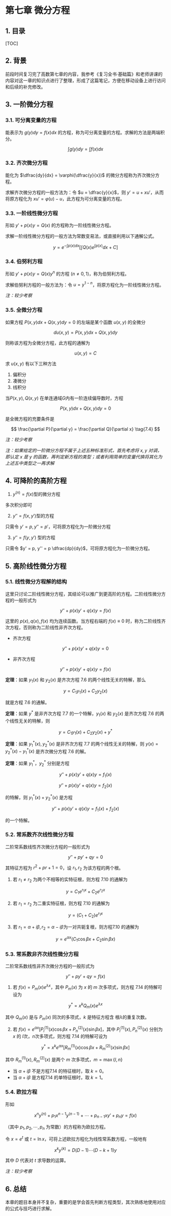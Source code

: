 第七章 微分方程
===

## 1. 目录

[TOC]

## 2. 背景

前段时间复习完了高数第七章的内容，我参考《复习全书·基础篇》和老师讲课的内容对这一章的知识点进行了整理，形成了这篇笔记，方便在移动设备上进行访问和后续的补充修改。

## 3. 一阶微分方程

### 3.1. 可分离变量的方程

能表示为 $g(y)dy = f(x)dx$ 的方程，称为可分离变量的方程。求解的方法是两端积分。

$$
\int g(y) dy = \int f(x) dx
\tag{7.1}
$$

### 3.2. 齐次微分方程

能化为 $\dfrac{dy}{dx} = \varphi(\dfrac{y}{x})$ 的微分方程称为齐次微分方程。

求解齐次微分方程的一般方法为：令 $u = \dfrac{y}{x}$，则 $y' = u + xu'$，从而将原方程化为 $xu' = \varphi(u) - u$，此方程为可分离变量的方程。

### 3.3. 一阶线性微分方程

形如 $y' + p(x)y = Q(x)$ 的方程称为一阶线性微分方程。

求解一阶线性微分方程的一般方法为常数变易法，或直接利用以下通解公式。

$$
y = e^{-\int {p(x)} dx}[\int Q(x)e^{\int {p(x)}} dx + C]
\tag{7.2}
$$

### 3.4. 伯努利方程

形如 $y' + p(x)y = Q(x)y^n$ 的方程 $(n \ne 0, 1)$，称为伯努利方程。

求解伯努利方程的一般方法为：令 $u = y^{1-n}$，将原方程化为一阶线性微分方程。

_注：较少考察_

### 3.5. 全微分方程

如果方程 $P(x, y) dx + Q(x, y)dy = 0$ 的左端是某个函数 $u(x, y)$ 的全微分

$$
du(x, y) = P(x, y)dx + Q(x, y)dy
\tag{7.3}
$$

则称该方程为全微分方程，此方程的通解为

$$
u(x, y) = C
$$

求 $u(x, y)$ 有以下三种方法

1. 偏积分
2. 凑微分
3. 线积分

当$P(x, y), Q(x, y)$ 在单连通域$G$内有一阶连续偏导数时，方程

$$
P(x, y)dx + Q(x, y)dy = 0
$$

是全微方程的充要条件是

$$
\frac{\partial P}{\partial y} = \frac{\partial Q}{\partial x}
\tag{7.4}
$$

_注：较少考察_

_注：如果给定的一阶微分方程不属于上述五种标准形式，首先考虑将 $x, y$ 对调，即认定 $x$ 是 $y$ 的函数，再判定新方程的类型；或者利用简单的变量代换将其化为上述五中类型之一再求解_

## 4. 可降阶的高阶方程

1. $y^{(n)} = f(x)$型的微分方程

多次积分即可

2. $y'' = f(x, y')$型的方程

只需令 $y' = p, y'' = p'$，可将原方程化为一阶微分方程

3. $y'' = f(y, y')$ 型的方程

只需令 $y' = p, y'' = p \dfrac{dp}{dy}$，可将原方程化为一阶微分方程。

## 5. 高阶线性微分方程

### 5.1. 线性微分方程解的结构

这里只讨论二阶线性微分方程，其结论可以推广到更高阶的方程。二阶线性微分方程的一般形式为

$$
y'' + p(x)y' + q(x)y = f(x)
\tag{7.5}
$$

这里的 $p(x), q(x), f(x)$ 均为连续函数。当方程右端的 $f(x) \equiv 0$ 时，称为二阶线性齐次方程，否则称为二阶线性非齐次方程。

- 齐次方程

$$
y'' + p(x)y' + q(x)y = 0
\tag{7.6}
$$

- 非齐次方程

$$
y'' + p(x)y' + q(x)y = f(x)
\tag{7.7}
$$

**定理**：如果 $y_1(x)$ 和 $y_2(x)$ 是齐次方程 $7.6$ 的两个线性无关的特解，那么

$$
y = C_1 y_1 (x) + C_2 y_2 (x)
\tag{7.8}
$$

就是方程 $7.6$ 的通解。

**定理**：如果 $y^*$ 是非齐次方程 $7.7$ 的一个特解，$y_1(x)$ 和 $y_2(x)$ 是齐次方程 $7.6$ 的两个线性无关的特解，则

$$
y = C_1 y_1 (x) + C_2 y_2 (x) + y^*
\tag{7.9}
$$

**定理**：如果 $y_1^*(x), y_2^*(x)$ 是非齐次方程 $7.7$ 的两个线性无关的特解，则 $y(x) = y_2^*(x) - y_1^*(x)$ 是齐次微分方程 $7.6$ 的解。

**定理**：如果 $y_1^*$，$y_2^*$ 分别是方程

$$
y'' + p(x)y' + q(x)y = f_1(x)
$$

$$
y'' + p(x)y' + q(x)y = f_2(x)
$$

的特解，则 $y_1^*(x) + y_2^*(x)$ 是方程

$$
y'' + p(x)y' + q(x)y = f_1(x) + f_2(x)
$$

的一个特解。

### 5.2. 常系数齐次线性微分方程

二阶常系数线性齐次微分方程的一般形式为

$$
y'' + py' + qy = 0
\tag{7.10}
$$

其特征方程为 $r^2 + pr + 1 = 0$，设 $r_1, r_2$ 为该方程的两个根。

1. 若 $r_1 \ne r_2$ 为两个不相等的实特征根，则方程 $7.10$ 的通解为

$$
y = C_1 e^{r_1x} + C_2 e^{r_2x}
\tag{7.11}
$$

2. 若 $r_1 = r_2$ 为二重实特征根，则方程 $7.10$ 的通解为

$$
y = (C_1 + C_2) e^{r_1x}
\tag{7.12}
$$

3. 若 $r_1 = \alpha + i \beta, r_2 = \alpha - i \beta$为一对共轭复根，则方程$7.10$ 的通解为

$$
y = e^{\alpha x} (C_1 \cos \beta x + C_2 \sin \beta x)
\tag{7.13}
$$

### 5.3. 常系数非齐次线性微分方程

二阶常系数线性非齐次微分方程的一般形式为

$$
y'' + py' + qy = f(x)
\tag{7.14}
$$

1. 若 $f(x) = P_m(x) e^{\lambda x}$，其中 $P_m(x)$ 为 $x$ 的 $m$ 次多项式，则方程 $7.14$ 的特解可设为

$$
y^* = x^k Q_m(x) e^{\lambda x}
\tag{7.15}
$$

其中 $Q_m(x)$ 是与 $P_m(x)$ 同次的多项式，$k$ 是特征方程含 根$\lambda$的重复次数。

2. 若 $f(x) = e^{\alpha x}[P_l^{(1)}(x)\cos \beta x + P_n^{(2)}(x)\sin \beta x]$，其中 $P_l^{(1)}(x), P_n^{(2)}(x)$ 分别为 $x$ 的 $l$次，$n$次多项式，则方程 $7.14$ 的特解可设为

$$
y^* = x^k e^{\alpha x}[R_m^{(1)}(x)\cos \beta x + R_m^{(2)}(x)\sin \beta x]
\tag{7.16}
$$

其中 $R_m^{(1)}(x), R_m^{(2)}(x)$ 是两个 $m$ 次多项式，$m = \max\{l, n\}$

- 当 $\alpha + i\beta$ 不是方程$7.14$ 的特征根时，取 $k = 0$。
- 当 $\alpha + i\beta$ 是方程$7.14$ 的单特征根时，取 $k = 1$。

### 5.4. 欧拉方程

形如

$$
x^n y^{(n)} + p_1x^{n-1} y^{(n - 1)} + \cdots + p_{n-1} x y' + p_n y = f(x)
\tag{7.17}
$$

（其中 $p_1, p_2, \cdots, p_n$ 为常数）的方程称为欧拉方程。

令 $x = e^t$ 或 $t = \ln x$，可将上述欧拉方程化为线性常系数方程，一般地有

$$
x^ky^{(k)} = D(D - 1)\cdots(D - k + 1)y
\tag{7.18}
$$

其中 $D$ 代表对 $t$ 求导数的运算。

_注：较少考察_

## 6. 总结

本章的题目本身并不复杂，重要的是学会首先判断方程类型，其次熟练地使用对应的公式与技巧进行求解。
